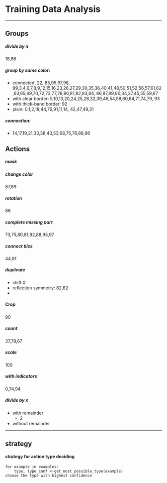 # Training Data Analysis

---

## Groups

##### divide by n
18,66

##### group by same color:
- connected: 22, 85,95,97,98, 99,3,4,6,7,8,9,12,15,16,23,26,27,29,30,35,36,40,41,48,50,51,52,56,57,61,62,63,65,69,70,72,73,77,78,80,81,82,83,84,
86,87,89,90,34,37,45,55,59,67
- with clear border: 5,10,13,20,24,25,28,32,39,46,54,58,60,64,71,74,79, 93
- with thick-band border: 92
- plain: 0,1,2,18,44,76,91,11,14, 42,47,49,31

##### connection:
- 14,17,19,21,33,38,43,53,68,75,76,88,96


## Actions

##### mask

##### change color
87,89

##### rotation
86

##### complete missing part
73,75,80,81,82,88,95,97

##### connect tiles
44,91

##### duplicate
- shift:0
- reflection symmetry: 82,82
- 

##### Crop
90

##### count
37,78,67

##### scale
100
##### with indicators
0,74,94
##### divide by x 
- with remainder
  - 2
- without remainder



---
## strategy
#### strategy for action type deciding
``` 
for example in examples:
    type, type_conf <-get_most_possible_type(example)
choose the type with highest confidence
```



